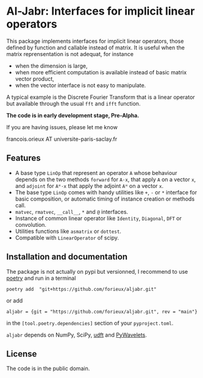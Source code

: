 # Al-Jabr: Interfaces for implicit linear operators

This package implements interfaces for implicit linear operators, those defined
by function and callable instead of matrix. It is useful when the matrix
reprensentation is not adequat, for instance

- when the dimension is large,
- when more efficient computation is available instead of basic matrix vector
  product,
- when the vector interface is not easy to manipulate.

A typical example is the Discrete Fourier Transform that is a linear operator
but available through the usual `fft` and `ifft` function.

**The code is in early development stage, Pre-Alpha.**

If you are having issues, please let me know

francois.orieux AT universite-paris-saclay.fr

## Features

- A base type `LinOp` that represent an operator `A` whose behaviour depends on
  the two methods `forward` for `A·x`, that apply `A` on a vector `x`, and
  `adjoint` for `Aᴴ·x` that apply the adjoint `Aᴴ` on a vector `x`.
- The base type `LinOp` comes with handy utilities like `+`, `-` or `*`
  interface for basic composition, or automatic timing of instance creation or
  methods call.
- `matvec`, `rmatvec`, `__call__`, `*` and `@` interfaces.
- Instance of common linear operator like `Identity`, `Diagonal`, `DFT` or
  convolution.
- Utilities functions like `asmatrix` or `dottest`.
- Compatible with `LinearOperator` of scipy.

## Installation and documentation

The package is not actually on pypi but versionned, I recommend to use
[poetry](https://python-poetry.org/) and run in a terminal
```
poetry add  "git+https://github.com/forieux/aljabr.git"
```
or add
```
aljabr = {git = "https://github.com/forieux/aljabr.git", rev = "main"}
```
in the `[tool.poetry.dependencies]` section of your `pyproject.toml`.

`aljabr` depends on NumPy, SciPy, [udft](https://udft.readthedocs.io/) and
[PyWavelets](https://pywavelets.readthedocs.io/).

## License

The code is in the public domain.
